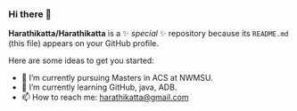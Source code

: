 ### Hi there 👋


**Harathikatta/Harathikatta** is a ✨ _special_ ✨ repository because its `README.md` (this file) appears on your GitHub profile.

Here are some ideas to get you started:

- 🔭 I’m currently pursuing Masters in ACS at NWMSU.
- 🌱 I’m currently learning GitHub, java, ADB.
- 📫 How to reach me: harathikatta@gmail.com


